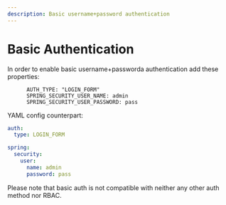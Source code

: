```yaml
---
description: Basic username+password authentication
---
```


# Basic Authentication

In order to enable basic username+passworda authentication add these properties:

```properties
      AUTH_TYPE: "LOGIN_FORM"
      SPRING_SECURITY_USER_NAME: admin
      SPRING_SECURITY_USER_PASSWORD: pass
```

YAML config counterpart:

```yaml
auth:
  type: LOGIN_FORM

spring:
  security:
    user:
      name: admin
      password: pass
```

Please note that basic auth is not compatible with neither any other auth method nor RBAC.

